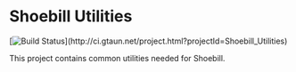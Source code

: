 # Shoebill Utilities

[![Build Status](http://ci.gtaun.net/app/rest/builds/buildType:(id:Shoebill_Utilities_Deploy)/statusIcon)](http://ci.gtaun.net/project.html?projectId=Shoebill_Utilities)

This project contains common utilities needed for Shoebill.
